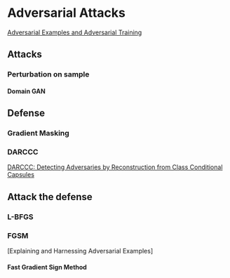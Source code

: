 # Adversarial Attacks
[Adversarial Examples and Adversarial Training](http://www.iangoodfellow.com/slides/2017-05-30-Stanford-cs213n.pdf)
## Attacks
### Perturbation on sample
#### Domain GAN

## Defense
### Gradient Masking
### DARCCC
[DARCCC: Detecting Adversaries by Reconstruction from Class Conditional Capsules](https://arxiv.org/abs/1811.06969)
## Attack the defense
### L-BFGS
### FGSM
[Explaining and Harnessing Adversarial Examples]
#### Fast Gradient Sign Method
